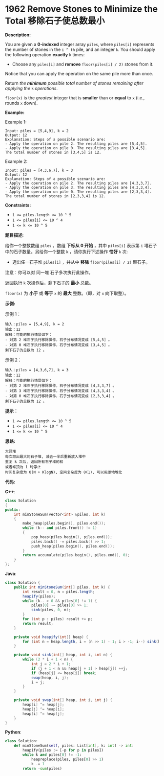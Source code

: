 # 1962 Remove Stones to Minimize the Total 移除石子使总数最小

__Description:__

You are given a __0-indexed__ integer array `piles`, where `piles[i]` represents the number of stones in the `i ^ th` pile, and an integer `k`. You should apply the following operation __exactly__ `k` times:

- Choose any `piles[i]` and __remove__ `floor(piles[i] / 2)` stones from it.

Notice that you can apply the operation on the same pile more than once.

Return _the __minimum__ possible total number of stones remaining after applying the_ `k` _operations_.

`floor(x)` is the _greatest_ integer that is __smaller__ than or __equal__ to `x` (i.e., rounds `x` down).

__Example:__

Example 1:

```text
Input: piles = [5,4,9], k = 2
Output: 12
Explanation: Steps of a possible scenario are:
- Apply the operation on pile 2. The resulting piles are [5,4,5].
- Apply the operation on pile 0. The resulting piles are [3,4,5].
The total number of stones in [3,4,5] is 12.
```

Example 2:

```text
Input: piles = [4,3,6,7], k = 3
Output: 12
Explanation: Steps of a possible scenario are:
- Apply the operation on pile 2. The resulting piles are [4,3,3,7].
- Apply the operation on pile 3. The resulting piles are [4,3,3,4].
- Apply the operation on pile 0. The resulting piles are [2,3,3,4].
The total number of stones in [2,3,3,4] is 12.
```

__Constraints:__

- `1 <= piles.length <= 10 ^ 5`
- `1 <= piles[i] <= 10 ^ 4`
- `1 <= k <= 10 ^ 5`

__题目描述:__

给你一个整数数组 `piles` ，数组 __下标从 0 开始__ ，其中 `piles[i]` 表示第 `i` 堆石子中的石子数量。另给你一个整数 `k` ，请你执行下述操作 __恰好__ `k` 次:

- 选出任一石子堆 `piles[i]` ，并从中 __移除__ `floor(piles[i] / 2)` 颗石子。

注意：你可以对 同一堆 石子多次执行此操作。

返回执行 `k` 次操作后，剩下石子的 __最小__ 总数。

`floor(x)` 为 __小于__ 或 __等于__ `x` 的 __最大__ 整数。（即，对 `x` 向下取整）。

__示例:__

示例 1：

```text
输入：piles = [5,4,9], k = 2
输出：12
解释：可能的执行情景如下：
- 对第 2 堆石子执行移除操作，石子分布情况变成 [5,4,5] 。
- 对第 0 堆石子执行移除操作，石子分布情况变成 [3,4,5] 。
剩下石子的总数为 12 。
```

示例 2：

```text
输入：piles = [4,3,6,7], k = 3
输出：12
解释：可能的执行情景如下：
- 对第 2 堆石子执行移除操作，石子分布情况变成 [4,3,3,7] 。
- 对第 3 堆石子执行移除操作，石子分布情况变成 [4,3,3,4] 。
- 对第 0 堆石子执行移除操作，石子分布情况变成 [2,3,3,4] 。
剩下石子的总数为 12 。
```

__提示：__

- `1 <= piles.length <= 10 ^ 5`
- `1 <= piles[i] <= 10 ^ 4`
- `1 <= k <= 10 ^ 5`

__思路:__

```text
大顶堆
每次取出最大的石子堆, 减去一半后重新放入堆中
重复 k 次后, 返回所有石子堆的和
或者堆顶为 1 时停止
时间复杂度为 O(N + KlogN), 空间复杂度为 O(1), 可以用原地堆化
```

__代码:__

__C++__:

```C++
class Solution 
{
public:
    int minStoneSum(vector<int> &piles, int k) 
    {
        make_heap(piles.begin(), piles.end());
        while (k-- and piles.front() != 1) 
        {
            pop_heap(piles.begin(), piles.end());
            piles.back() -= piles.back() >> 1;
            push_heap(piles.begin(), piles.end());
        }
        return accumulate(piles.begin(), piles.end(), 0);
    }
};
```

__Java__:

```Java
class Solution {
    public int minStoneSum(int[] piles, int k) {
        int result = 0, n = piles.length;
        heapify(piles);
        while (k-- > 0 && piles[0] != 1) {
            piles[0] -= piles[0] >> 1;
            sink(piles, 0, n);
        }
        for (int p : piles) result += p;
        return result;
    }

    private void heapify(int[] heap) {
        for (int n = heap.length, i = (n >> 1) - 1; i > -1; i--) sink(heap, i, n);
    }

    private void sink(int[] heap, int i, int n) {
        while (2 * i + 1 < n) {
            int j = 2 * i + 1;
            if (j + 1 < n && heap[j + 1] > heap[j]) ++j;
            if (heap[j] <= heap[i]) break;
            swap(heap, i, j);
            i = j;
        }
    }

    private void swap(int[] heap, int i, int j) {
        heap[i] ^= heap[j];
        heap[j] ^= heap[i];
        heap[i] ^= heap[j];
    }
}
```

__Python__:

```Python
class Solution:
    def minStoneSum(self, piles: List[int], k: int) -> int:
        heapify(piles := [-p for p in piles])
        while k and piles[0] != -1:
            heapreplace(piles, piles[0] >> 1)
            k -= 1
        return -sum(piles)
```

